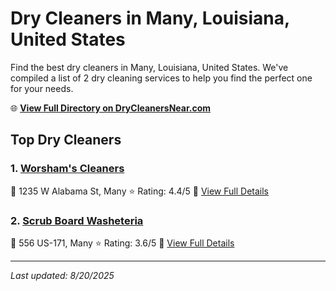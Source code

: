 # Dry Cleaners in Many, Louisiana, United States

Find the best dry cleaners in Many, Louisiana, United States. We've compiled a list of 2 dry cleaning services to help you find the perfect one for your needs.

🌐 **[View Full Directory on DryCleanersNear.com](https://drycleanersnear.com/city/US/Louisiana/Many)**

## Top Dry Cleaners

### 1. [Worsham's Cleaners](https://drycleanersnear.com/dryCleaner/6869d8a2c7dd3153c241f354/worsham-s-cleaners)
📍 1235 W Alabama St, Many
⭐ Rating: 4.4/5
🔗 [View Full Details](https://drycleanersnear.com/dryCleaner/6869d8a2c7dd3153c241f354/worsham-s-cleaners)

### 2. [Scrub Board Washeteria](https://drycleanersnear.com/dryCleaner/6869d8a3c7dd3153c241f371/scrub-board-washeteria)
📍 556 US-171, Many
⭐ Rating: 3.6/5
🔗 [View Full Details](https://drycleanersnear.com/dryCleaner/6869d8a3c7dd3153c241f371/scrub-board-washeteria)


---

*Last updated: 8/20/2025*
